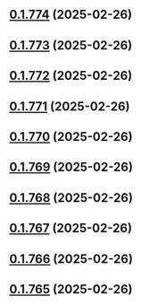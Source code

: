## [0.1.774](https://github.com/binary-braids/terraform-oracle/compare/v0.1.773...v0.1.774) (2025-02-26)



## [0.1.773](https://github.com/binary-braids/terraform-oracle/compare/v0.1.772...v0.1.773) (2025-02-26)



## [0.1.772](https://github.com/binary-braids/terraform-oracle/compare/v0.1.771...v0.1.772) (2025-02-26)



## [0.1.771](https://github.com/binary-braids/terraform-oracle/compare/v0.1.770...v0.1.771) (2025-02-26)



## [0.1.770](https://github.com/binary-braids/terraform-oracle/compare/v0.1.769...v0.1.770) (2025-02-26)



## [0.1.769](https://github.com/binary-braids/terraform-oracle/compare/v0.1.768...v0.1.769) (2025-02-26)



## [0.1.768](https://github.com/binary-braids/terraform-oracle/compare/v0.1.767...v0.1.768) (2025-02-26)



## [0.1.767](https://github.com/binary-braids/terraform-oracle/compare/v0.1.766...v0.1.767) (2025-02-26)



## [0.1.766](https://github.com/binary-braids/terraform-oracle/compare/v0.1.765...v0.1.766) (2025-02-26)



## [0.1.765](https://github.com/binary-braids/terraform-oracle/compare/v0.1.764...v0.1.765) (2025-02-26)



